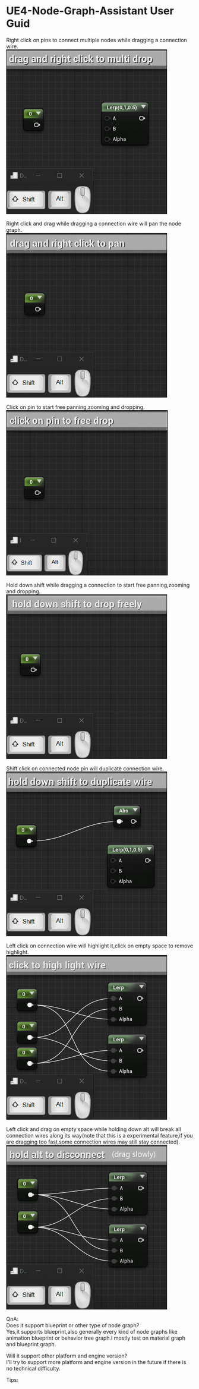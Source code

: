# UE4-Node-Graph-Assistant User Guid

Right click on pins to connect multiple nodes while dragging a connection wire.  
![1](right_click_multi_drop.gif)  

Right click and drag while dragging a connection wire will pan the node graph.  
![2](drag_and_pan.gif)  

Click on pin to start free panning,zooming and dropping.  
![7](003_click_multi_drop.gif)  

Hold down shift while dragging a connection to start free panning,zooming and dropping.   
![3](shift_multi_drop.gif)  

Shift click on connected node pin will duplicate connection wire.  
![4](duplicate.gif)  

 Left click on connection wire will highlight it,click on empty space to remove highlight.  
![5](highlight.gif)

Left click and drag on empty space while holding down alt will break all connection wires along its way(note that this is a experimental feature,if you are dragging too fast,some connection wires may still stay connected).  
![6](break.gif)


QnA:  
Does it support blueprint or other type of node graph?   
Yes,it supports blueprint,also generally every kind of node graphs like animation blueprint or behavior tree graph.I mostly test on material graph and blueprint graph.  

Will it support other platform and engine version?  
I'll try to support more platform and engine version in the future if there is no technical difficulty.  

Tips:  
 
